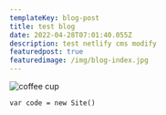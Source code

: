 ```yaml
---
templateKey: blog-post
title: test blog
date: 2022-04-28T07:01:40.055Z
description: test netlify cms modify
featuredpost: true
featuredimage: /img/blog-index.jpg
---
```

![coffee cup](/img/products-grid2.jpg)

```
var code = new Site()
```
